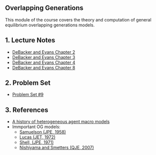 ## Overlapping Generations
This module of the course covers the theory and computation of general equilibrium overlapping generations models.

## 1. Lecture Notes
* [DeBacker and Evans Chapter 2](https://github.com/jdebacker/CompEcon_Fall19/blob/master/OverlappingGenerations/Chapter2.pdf)
* [DeBacker and Evans Chapter 3](https://github.com/jdebacker/CompEcon_Fall19/blob/master/OverlappingGenerations/Chapter3.pdf)
* [DeBacker and Evans Chapter 4](https://github.com/jdebacker/CompEcon_Fall19/blob/master/OverlappingGenerations/Chapter4.pdf)
* [DeBacker and Evans Chapter 8](https://github.com/jdebacker/CompEcon_Fall19/blob/master/OverlappingGenerations/Chapter8.pdf)

## 2. Problem Set

* [Problem Set #9](https://github.com/jdebacker/CompEcon_Fall19/blob/master/OverlappingGenerations/PS9.pdf)

## 3. References
* [A history of heterogeneous agent macro models](https://beatricecherrier.wordpress.com/2018/11/28/heterogeneous-agent-macroeconomics-has-a-long-history-and-it-raises-many-questions/)
* Immportant OG models:
  * [Samuelson (JPE, 1958)](https://www.jstor.org/stable/1826989?seq=1#metadata_info_tab_contents)
  * [Lucas (JET, 1972)](http://citeseerx.ist.psu.edu/viewdoc/download?doi=10.1.1.592.6178&rep=rep1&type=pdf)
  * [Shell, (JPE, 1971)](https://www.jstor.org/stable/1830269?seq=1#metadata_info_tab_contents)
  * [Nishiyama and Smetters (QJE, 2007)](https://www.jstor.org/stable/25098886?seq=1#metadata_info_tab_contents)
